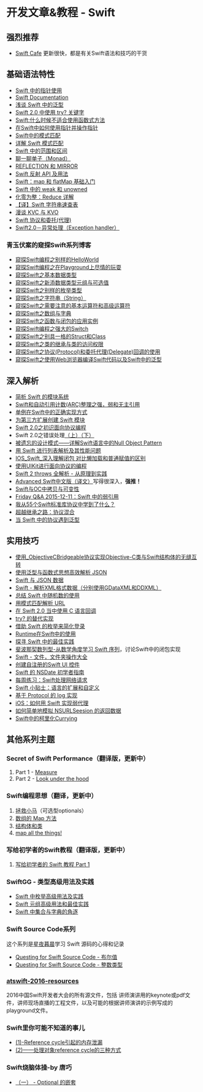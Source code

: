 # 开发文章&教程 - Swift
## 强烈推荐
- [Swift Cafe][1]
更新很快，都是有关Swift语法和技巧的干货

## 基础语法特性
- [Swift 中的指针使用][2]
- [Swift Documentation][3]
- [浅谈 Swift 中的泛型][4]
- [Swift 2.0 中使用 try? 关键字][5]
- [Swift:什么时候不适合使用函数式方法][6]
- [在Swift中如何使用指针并操作指针][7]
- [Swift中的模式匹配][8]
- [详解 Swift 模式匹配][9]
- [Swift 中的范围和区间][10]
- [聊一聊单子（Monad）][11]
- [REFLECTION 和 MIRROR][12]
- [Swift 反射 API 及用法][13]
- [Swift：map 和 flatMap 基础入门][14]
- [Swift 中的 weak 和 unowned][15]
- [化零为整：Reduce 详解][16]
- [【译】Swift 字符串速查表][17]
- [漫谈 KVC 与 KVO][18]
- [Swift 协议和委托(代理)][19]
- [Swift2.0－异常处理（Exception handler）][20]

### 青玉伏案的窥探Swift系列博客
- [窥探Swift编程之别样的HelloWorld][21]
- [窥探Swift编程之在Playground上尽情的玩耍][22]
- [窥探Swift之基本数据类型][23]
- [窥探Swift之新添数据类型元组与可选值][24]
- [窥探Swift之别样的枚举类型][25]
- [窥探Swift之字符串（String）][26]
- [窥探Swift之需要注意的基本运算符和高级运算符][27]
- [窥探Swift之数组与字典][28]
- [窥探Swift之函数与闭包的应用实例][29]
- [窥探Swift编程之强大的Switch][30]
- [窥探Swift之别具一格的Struct和Class][31]
- [窥探Swift之类的继承与类的访问权限][32]
- [窥探Swift之协议(Protocol)和委托代理(Delegate)回调的使用][33]
- [窥探Swift之使用Web浏览器编译Swift代码以及Swift中的泛型][34]


## 深入解析
- [简析 Swift 的模块系统][35]
- [Swift和自动引用计数(ARC)整理之强，弱和无主引用][36]
- [单例在Swift中的正确实现方式][37]
- [为第三方扩展创建 Swift 模块][38]
- [Swift 2.0之初识面向协议编程][39]
- Swift 2.0之错误处理[（上）][40][（下）][41]
- [被遗忘的设计模式——详解Swift语言中的Null Object Pattern][42]
- [用 Swift 进行列表解析及其性能问题][43]
- [IOS\_Swift\_深入理解闭包 对比懒加载和普通赋值的区别][44]
- [使用UIKit进行面向协议的编程][45]
- [Swift 2 throws 全解析 - 从原理到实践][46]
- [Advanced Swift中文版（译文）][47]写得很深入，**强推！**
- [Swift与OC中拷贝与可变性][48]
- [Friday Q&A 2015-12-11：Swift 中的弱引用][49]
- [我从55个Swift标准库协议中学到了什么？][50]
- [超越继承之路：协议混合][51]
- [当 Swift 中的协议遇到泛型][52]

## 实用技巧
- [使用\_ObjectiveCBridgeable协议实现Objective-C类与Swift结构体的无缝互转][53]
- [使用泛型与函数式思想高效解析 JSON][54]
- [Swift 与 JSON 数据][55]
- [Swift - 解析XML格式数据（分别使用GDataXML和DDXML）][56]
- [总结 Swift 中随机数的使用][57]
- [用模式匹配解析 URL][58]
- [在 Swift 2.0 当中使用 C 语言回调][59]
- [try? 的替代实现][60]
- [借助 Swift 的枚举来简化登录][61]
- [Runtime在Swift中的使用][62]
- [探寻 Swift 中的最佳实践][63]
- [斐波那契数列型-从数学角度学习 Swift 序列][64]，讨论Swift中的闭包实现
- [Swift - 文件，文件夹操作大全][65]
- [创建自注册的Swift UI 控件][66]
- [Swift 的 NSDate 初学者指南][67]
- [每周练习：Swift处理网络请求][68]
- [Swift 小贴士：语言的扩展和自定义][69]
- [基于 Protocol 的 log 实现][70]
- [iOS：如何用 Swift 实现弱代理][71]
- [如何简单地模拟 NSURLSeesion 的返回数据][72]
- [Swift中的柯里化Currying][73]

## 其他系列主题
### Secret of Swift Performance（翻译版，更新中）
1. Part 1 - [Measure][74]
2. Part 2 - [Look under the hood][75]

### Swift编程思想（翻译，更新中）
1. [拯救小马][76]（可选型optionals）
2. [数组的 Map 方法][77]
3. [结构体和类][78]
1. [map all the things!][79]

### 写给初学者的Swift教程（翻译版，更新中）
1. [写给初学者的 Swift 教程 Part 1][80]

### SwiftGG - 类型高级用法及实践
- [Swift 中枚举高级用法及实践][81]
- [Swift 元组高级用法和最佳实践][82]
- [Swift 中集合与字典的角逐][83]

### Swift Source Code系列
这个系列是[星夜暮晨][84]学习 Swift 源码的心得和记录
- [Questing for Swift Source Code - 布尔值][85]
- [Questing for Swift Source Code -  整数类型][86]

### [atswift-2016-resources][87]
2016中国Swift开发者大会的所有源文件，包括 讲师演讲用的keynote或pdf文件，讲师现场直播的工程文件，以及可能的根据讲师演讲的示例写成的playground文件。

### Swift里你可能不知道的事儿
- [(1)-Reference cycle引起的内存泄漏][88]
- [(2)——处理对象reference cycle的三种方式][89]

### Swift烧脑体操-by 唐巧
- [（一） - Optional 的嵌套][90]

[1]:	http://swiftcafe.io/ "Swift Cafe"
[2]:	http://onevcat.com/2015/01/swift-pointer/
[3]:	http://nshipster.cn/swift-documentation/
[4]:	http://swift.gg/2015/09/16/swift-generics/ "浅谈 Swift 中的泛型"
[5]:	http://swift.gg/2015/08/31/swift-2-lets-try/ "Swift 2.0 中使用 try? 关键字"
[6]:	http://swift.gg/2015/08/28/swift_when_the_functional_approach_is_not_right/ "Swift:什么时候不适合使用函数式方法"
[7]:	https://github.com/icepy/_posts/issues/3
[8]:	http://swift.gg/2015/10/16/swift-pattern-matching/ "Swift中的模式匹配"
[9]:	http://swift.gg/2015/10/27/swift-pattern-matching-in-detail/ "详解 Swift 模式匹配"
[10]:	http://swift.gg/2015/10/26/swift-ranges-and-intervals/ "Swift 中的范围和区间"
[11]:	http://swift.gg/2015/10/30/lets-talk-about-monads/ "聊一聊单子（Monad）"
[12]:	http://swifter.tips/reflect/
[13]:	http://swift.gg/2015/11/23/swift-reflection-api-what-you-can-do/ "Swift 反射 API 及用法"
[14]:	http://swift.gg/2015/11/26/swift-map-and-flatmap/ "Swift：map 和 flatMap 基础入门"
[15]:	http://swift.gg/2015/12/02/swift-weak-and-unowned/ "Swift 中的 weak 和 unowned"
[16]:	http://swift.gg/2015/12/10/reduce-all-the-things/ "化零为整：Reduce 详解"
[17]:	http://www.cocoachina.com/swift/20151218/14746.html
[18]:	http://swiftcafe.io/2016/01/03/kvc/ "漫谈 KVC 与 KVO"
[19]:	http://www.cnblogs.com/xilanglang/p/5143613.html "Swift 协议和委托(代理)"
[20]:	http://www.cnblogs.com/GarveyCalvin/p/5081608.html "Swift2.0－异常处理（Exception handler）"
[21]:	http://www.cnblogs.com/ludashi/p/4451207.html "窥探Swift编程之别样的HelloWorld"
[22]:	http://www.cnblogs.com/ludashi/p/4451481.html "窥探Swift编程之在Playground上尽情的玩耍"
[23]:	http://www.cnblogs.com/ludashi/p/4454496.html "窥探Swift之基本数据类型"
[24]:	http://www.cnblogs.com/ludashi/p/4711010.html "窥探Swift之新添数据类型元组与可选值"
[25]:	http://www.cnblogs.com/ludashi/p/4721158.html "窥探Swift之别样的枚举类型"
[26]:	http://www.cnblogs.com/ludashi/p/4725018.html "窥探Swift之字符串（String）"
[27]:	http://www.cnblogs.com/ludashi/p/4963036.html "窥探Swift之需要注意的基本运算符和高级运算符"
[28]:	http://www.cnblogs.com/ludashi/p/5006321.html "窥探Swift之数组与字典"
[29]:	http://www.cnblogs.com/ludashi/p/4968837.html "窥探Swift之函数与闭包的应用实例"
[30]:	http://www.cnblogs.com/ludashi/p/5033542.html "窥探Swift编程之强大的Switch"
[31]:	http://www.cnblogs.com/ludashi/p/5044196.html "窥探Swift之别具一格的Struct和Class"
[32]:	http://www.cnblogs.com/ludashi/p/5048831.html "窥探Swift之类的继承与类的访问权限"
[33]:	http://www.cnblogs.com/ludashi/p/5057858.html "窥探Swift之协议(Protocol)和委托代理(Delegate)回调的使用"
[34]:	http://www.cnblogs.com/ludashi/p/5066286.html "窥探Swift之使用Web浏览器编译Swift代码以及Swift中的泛型"
[35]:	http://www.cocoachina.com/industry/20140621/8904.html
[36]:	http://www.devtf.cn/?p=462
[37]:	http://www.devtf.cn/?p=937
[38]:	http://andelf.github.io/blog/2015/01/23/swift-3rd-library-install-as-swift-modules/
[39]:	http://www.swiftyper.com/Swift/introducing-protocol-oriented-programming-in-swift-2.html "Swift 2.0之初识面向协议编程"
[40]:	http://www.swiftyper.com/Swift/swift2_error_handling.html
[41]:	http://www.swiftyper.com/Swift/swift2_error_handling_part_2.html
[42]:	http://www.csdn.net/article/2015-11-17/2826234-null-object-pattern-in-swift
[43]:	http://swift.gg/2015/10/29/list-comprehensions-and-performance-with-swift/ "用 Swift 进行列表解析及其性能问题"
[44]:	http://blog.csdn.net/zimo2013/article/details/50073691 "IOS_Swift_深入理解闭包 对比懒加载和普通赋值的区别"
[45]:	http://www.cocoachina.com/ios/20151208/14581.html
[46]:	http://www.ibm.com/developerworks/cn/mobile/mo-cn-swift/index.html "Swift 2 throws 全解析 - 从原理到实践"
[47]:	http://www.jianshu.com/p/18744b078508 "Advanced Swift中文版"
[48]:	http://649395594.github.io/blog/2015/12/23/swiftyu-oczhong-kao-bei-yu-ke-bian-xing/ "Swift与OC中拷贝与可变性"
[49]:	http://swift.gg/2015/12/28/friday-qa-2015-12-11-swift-weak-references/ "Friday Q&A 2015-12-11：Swift 中的弱引用"
[50]:	http://www.cocoachina.com/swift/20160107/14868.html
[51]:	http://chengway.in/chao-yue-ji-cheng-zhi-lu-xie-yi-hun-he/
[52]:	http://chengway.in/dang-swift-zhong-de-fan-xing-yu-dao-xie-yi/
[53]:	http://southpeak.github.io/blog/2015/10/26/objectivecbridgeable-protocol-for-objectivec-class-and-swift-struct/
[54]:	http://codebuild.me/2015/09/14/efficient-json-in-swift-with-functional-concepts-and-generics/
[55]:	http://swiftcafe.io/2015/07/18/swift-json/
[56]:	http://www.hangge.com/blog/cache/detail_646.html
[57]:	http://www.cocoachina.com/swift/20151013/13624.html
[58]:	http://swift.gg/2015/09/15/urls-and-pattern-matching/
[59]:	http://swift.gg/2015/11/11/c-callbacks-in-swift/ "在 Swift 2.0 当中使用 C 语言回调"
[60]:	http://swift.gg/2015/10/13/alternatives-to-try-swiftlang/ "try? 的替代实现"
[61]:	https://realm.io/cn/news/david-east-simplifying-login-swift-enums/ "借助 Swift 的枚举来简化登录"
[62]:	https://github.com/icepy/_posts/issues/8
[63]:	https://realm.io/cn/news/gotocph-ash-furrow-best-practices-swift/ "探寻 Swift 中的最佳实践"
[64]:	http://swift.gg/2015/12/04/the-fibonacci-sequencetype/ "斐波那契数列型-从数学角度学习 Swift 序列"
[65]:	http://www.hangge.com/blog/cache/detail_527.html "Swift - 文件，文件夹操作大全"
[66]:	http://www.devtf.cn/?p=1162 "创建自注册的Swift UI 控件"
[67]:	http://swift.gg/2015/12/14/a-beginners-guide-to-nsdate-in-swift/ "Swift 的 NSDate 初学者指南"
[68]:	https://github.com/icepy/_posts/issues/10 "每周练习：Swift处理网络请求"
[69]:	http://www.cocoachina.com/swift/20151223/14774.html
[70]:	http://www.cocoachina.com/swift/20160118/14935.html
[71]:	http://swift.gg/2016/01/19/ios-weak-delegates-swift/ "iOS：如何用 Swift 实现弱代理"
[72]:	http://swift.gg/2016/01/22/an-easy-way-to-stub-nsurlsession/ "如何简单地模拟 NSURLSeesion 的返回数据"
[73]:	http://segmentfault.com/a/1190000004340919 "Swift中的柯里化Currying"
[74]:	http://southpeak.github.io/blog/2015/11/05/secret-of-swift-performance-part-1/
[75]:	http://southpeak.github.io/blog/2015/11/05/secret-of-swift-performance-part-2/
[76]:	http://swift.gg/2015/09/29/thinking-in-swift-1/ "Swift 编程思想，第一部分：拯救小马"
[77]:	http://swift.gg/2015/10/09/thinking-in-swift-2/ "Swift 编程思想，第二部分：数组的 Map 方法"
[78]:	http://alisoftware.github.io/swift/2015/10/03/thinking-in-swift-3/ "Swift编程思想第三部分：结构体和类"
[79]:	http://swift.gg/2015/10/22/thinking-in-swift-4/ "Swift 编程思想 Part 4：map all the things!"
[80]:	http://swift.gg/2015/11/13/swift-tutorial-for-beginners-part-1/ "写给初学者的 Swift 教程 Part 1"
[81]:	http://swift.gg/2015/11/20/advanced-practical-enum-examples/ "Swift 中枚举高级用法及实践"
[82]:	http://swift.gg/2015/10/10/tuples-swift-advanced-usage-best-practices/ "Swift 元组高级用法和最佳实践"
[83]:	http://swift.gg/2016/01/20/sets-vs-dictionaries-smackdown-in-swiftlang/ "Swift 中集合与字典的角逐"
[84]:	http://www.jianshu.com/users/ef1058d2d851 "星夜暮晨"
[85]:	http://www.jianshu.com/p/217510b270f1 "Questing for Swift Source Code - 布尔值"
[86]:	http://www.jianshu.com/p/ae67b4d37159 "Questing for Swift Source Code -  整数类型"
[87]:	https://github.com/atConf/atswift-2016-resources "atswift-2016-resources"
[88]:	http://segmentfault.com/a/1190000004331260 "Swift里你可能不知道的事儿(1)-Reference cycle引起的内存泄漏"
[89]:	http://segmentfault.com/a/1190000004345727 "Swift里你可能不知道的事儿(2)——处理对象reference cycle的三种方式"
[90]:	http://www.infoq.com/cn/articles/swift-brain-gym-optional